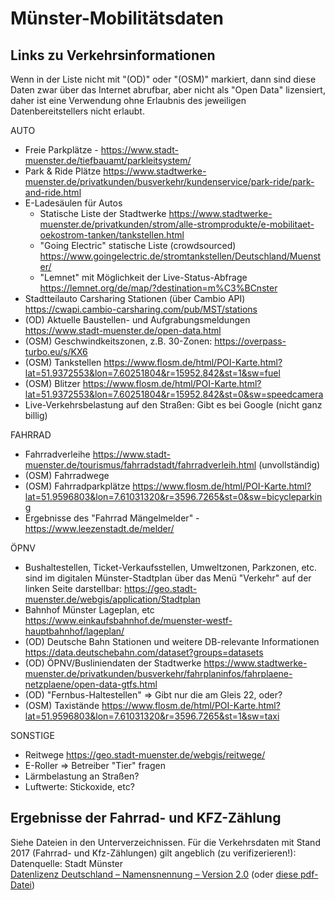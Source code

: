 # Münster-Mobilitätsdaten 

## Links zu Verkehrsinformationen 
Wenn in der Liste nicht mit "(OD)" oder "(OSM)" markiert, dann sind diese Daten zwar über das Internet abrufbar, aber nicht als "Open Data" lizensiert, daher ist eine Verwendung ohne Erlaubnis des jeweiligen Datenbereitstellers nicht erlaubt.

AUTO
* Freie Parkplätze - https://www.stadt-muenster.de/tiefbauamt/parkleitsystem/
* Park & Ride Plätze https://www.stadtwerke-muenster.de/privatkunden/busverkehr/kundenservice/park-ride/park-and-ride.html
* E-Ladesäulen für Autos
  * Statische Liste der Stadtwerke https://www.stadtwerke-muenster.de/privatkunden/strom/alle-stromprodukte/e-mobilitaet-oekostrom-tanken/tankstellen.html
  * "Going Electric" statische Liste (crowdsourced) https://www.goingelectric.de/stromtankstellen/Deutschland/Muenster/
  * "Lemnet" mit Möglichkeit der Live-Status-Abfrage https://lemnet.org/de/map/?destination=m%C3%BCnster
* Stadtteilauto Carsharing Stationen (über Cambio API) https://cwapi.cambio-carsharing.com/pub/MST/stations
* (OD) Aktuelle Baustellen- und Aufgrabungsmeldungen https://www.stadt-muenster.de/open-data.html
* (OSM) Geschwindkeitszonen, z.B. 30-Zonen: https://overpass-turbo.eu/s/KX6
* (OSM) Tankstellen https://www.flosm.de/html/POI-Karte.html?lat=51.9372553&lon=7.60251804&r=15952.842&st=1&sw=fuel
* (OSM) Blitzer https://www.flosm.de/html/POI-Karte.html?lat=51.9372553&lon=7.60251804&r=15952.842&st=0&sw=speedcamera
* Live-Verkehrsbelastung auf den Straßen: Gibt es bei Google (nicht ganz billig)

FAHRRAD
* Fahrradverleihe https://www.stadt-muenster.de/tourismus/fahrradstadt/fahrradverleih.html (unvollständig)
* (OSM) Fahrradwege 
* (OSM) Fahrradparkplätze https://www.flosm.de/html/POI-Karte.html?lat=51.9596803&lon=7.61031320&r=3596.7265&st=0&sw=bicycleparking
* Ergebnisse des "Fahrrad Mängelmelder" - https://www.leezenstadt.de/melder/

ÖPNV
* Bushaltestellen, Ticket-Verkaufsstellen, Umweltzonen, Parkzonen, etc. sind im digitalen Münster-Stadtplan über das Menü "Verkehr" auf der linken Seite darstellbar: https://geo.stadt-muenster.de/webgis/application/Stadtplan
* Bahnhof Münster Lageplan, etc https://www.einkaufsbahnhof.de/muenster-westf-hauptbahnhof/lageplan/
* (OD) Deutsche Bahn Stationen und weitere DB-relevante Informationen https://data.deutschebahn.com/dataset?groups=datasets
* (OD) ÖPNV/Busliniendaten der Stadtwerke https://www.stadtwerke-muenster.de/privatkunden/busverkehr/fahrplaninfos/fahrplaene-netzplaene/open-data-gtfs.html
* (OD) "Fernbus-Haltestellen" => Gibt nur die am Gleis 22, oder?
* (OSM) Taxistände https://www.flosm.de/html/POI-Karte.html?lat=51.9596803&lon=7.61031320&r=3596.7265&st=1&sw=taxi

SONSTIGE
* Reitwege https://geo.stadt-muenster.de/webgis/reitwege/
* E-Roller => Betreiber "Tier" fragen
* Lärmbelastung an Straßen?
* Luftwerte: Stickoxide, etc?


## Ergebnisse der Fahrrad- und KFZ-Zählung
Siehe Dateien in den Unterverzeichnissen. Für die Verkehrsdaten mit Stand 2017 (Fahrrad- und Kfz-Zählungen) gilt angeblich (zu verifizerieren!): \
Datenquelle: Stadt Münster\
[Datenlizenz Deutschland – Namensnennung – Version 2.0](http://www.govdata.de/dl-de/by-2-0) (oder [diese pdf-Datei](kfz/doc/Stadt_MS_OpenData_Datenlizenz_Deutschland.pdf))
